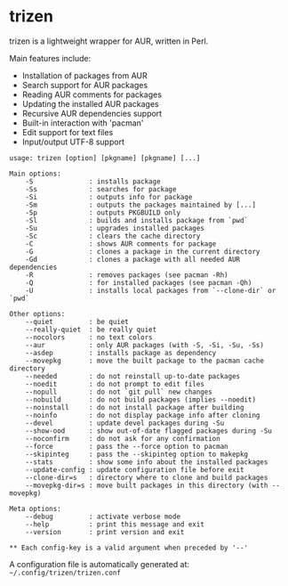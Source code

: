 trizen
======

trizen is a lightweight wrapper for AUR, written in Perl.

Main features include:
* Installation of packages from AUR
* Search support for AUR packages
* Reading AUR comments for packages
* Updating the installed AUR packages
* Recursive AUR dependencies support
* Built-in interaction with 'pacman'
* Edit support for text files
* Input/output UTF-8 support

```
usage: trizen [option] [pkgname] [pkgname] [...]

Main options:
    -S              : installs package
    -Ss             : searches for package
    -Si             : outputs info for package
    -Sm             : outputs the packages maintained by [...]
    -Sp             : outputs PKGBUILD only
    -Sl             : builds and installs package from `pwd`
    -Su             : upgrades installed packages
    -Sc             : clears the cache directory
    -C              : shows AUR comments for package
    -G              : clones a package in the current directory
    -Gd             : clones a package with all needed AUR dependencies
    -R              : removes packages (see pacman -Rh)
    -Q              : for installed packages (see pacman -Qh)
    -U              : installs local packages from `--clone-dir` or `pwd`

Other options:
    --quiet         : be quiet
    --really-quiet  : be really quiet
    --nocolors      : no text colors
    --aur           : only AUR packages (with -S, -Si, -Su, -Ss)
    --asdep         : installs package as dependency
    --movepkg       : move the built package to the pacman cache directory
    --needed        : do not reinstall up-to-date packages
    --noedit        : do not prompt to edit files
    --nopull        : do not `git pull` new changes
    --nobuild       : do not build packages (implies --noedit)
    --noinstall     : do not install package after building
    --noinfo        : do not display package info after cloning
    --devel         : update devel packages during -Su
    --show-ood      : show out-of-date flagged packages during -Su
    --noconfirm     : do not ask for any confirmation
    --force         : pass the --force option to pacman
    --skipinteg     : pass the --skipinteg option to makepkg
    --stats         : show some info about the installed packages
    --update-config : update configuration file before exit
    --clone-dir=s   : directory where to clone and build packages
    --movepkg-dir=s : move built packages in this directory (with --movepkg)

Meta options:
    --debug         : activate verbose mode
    --help          : print this message and exit
    --version       : print version and exit

** Each config-key is a valid argument when preceded by '--'

```

A configuration file is automatically generated at: `~/.config/trizen/trizen.conf`
